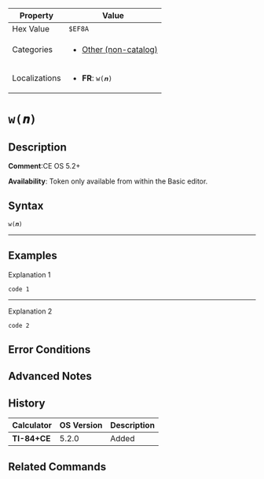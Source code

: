 | Property      | Value |
|---------------|-------|
| Hex Value     | `$EF8A`|
| Categories    | <ul><li>[Other (non-catalog)](<../categories/Other (non-catalog).md>)</li></ul> |
| Localizations | <ul><li><b>FR</b>: `w(𝒏)`</li></ul> |

# `w(𝒏)`

## Description


<b>Comment</b>:CE OS 5.2+

<b>Availability</b>: Token only available from within the Basic editor.

## Syntax
`w(𝒏)`

<hr>

## Examples

Explanation 1
```ti-basic
code 1
```
---
Explanation 2
```ti-basic
code 2
```

## Error Conditions


## Advanced Notes


## History
| Calculator | OS Version | Description |
|------------|------------|-------------|
| <b>TI-84+CE</b> | 5.2.0 | Added

## Related Commands

    